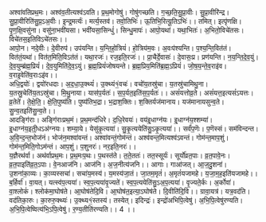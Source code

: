 

  
अश्वा॑वतिप्रथ॒मः। अश्व॑व॒तीत्यश्व॑ऽवति। प्र॒थ॒मोगोषु॑। गोषु॑गच्छति। ग॒च्छ॒ति॒सु॒प्रा॒वीः। सु॒प्रा॒वीरि॑न्द्र। सु॒प्रा॒वीरिति॑सु॒प्र॒ऽअ॒वीः। इ॒न्द्र॒मर्त्यः॑। मर्त्य॒स्तव॑। तवो॒तिभिः॑। ऊ॒तिभि॒रित्यू॒तिऽभिः॑।। तमित्। इत्पृ॑णक्षि। पृ॒ण॒क्षि॒वसु॑ना। वसु॑ना॒भवी॑यसा। भवी॑यसा॒सिन्धुं॑। सिन्धु॒मापः॑। आपो॒यथा॑। यथा॒भितः॑। अ॒भितो॒विचे॑तसः। विचे॑तस॒इतिविऽचे॑तसः।।  
आपो॒न। नदे॒वीः। दे॒वीरुप॑। उप॑यन्ति। य॒न्ति॒हो॒त्रियं॑। हो॒त्रिय॑म॒वः। अ॒वःप॑श्यन्ति। प॒श्य॒न्ति॒वित॑तं। वित॑तं॒यथा॑। वित॑त॒मिति॒विऽत॑तं। यथा॒रजः॑। रज॒इति॒रजः॑।। प्रा॒चैर्दे॒वासः॑। दे॒वासः॒प्र। प्रण॑यन्ति। न॒य॒न्ति॒दे॒व॒युं। दे॒व॒युम्ब्र॑ह्म॒प्रियं॑। दे॒व॒युमिति॑दे॒व॒ऽयुं। ब्र॒ह्म॒प्रियं॑जोषयन्ते। ब्र॒ह्म॒प्रिय॒मिति॑ब्र॒ह्म॒ऽप्रियं॑। जो॒ष॒य॒न्ते॒व॒राइ॑व। व॒राइ॒वेति॑व॒राःऽइ॑व।।  
अधि॒द्वयोः॑। द्वयो॑रधदाः। अ॒द॒धा॒उ॒क्थ्यं॑। उ॒क्थ्यं१॒॑वचः॑। वचो॑य॒तस्रु॑चा। य॒तस्रु॑चामिथु॒ना। य॒तस्रु॒चेति॑य॒तऽस्रु॑चा। मि॒थु॒नाया। यास॑प॒र्यतः॑। स॒प॒र्यत॒इति॑स॒प॒र्यतः॑।। असं॑यत्तोव्र॒ते। असं॑यत्त॒इत्यसं॑ऽयत्तः। व्र॒तेते॑। ते॒क्षे॒ति॒। क्षे॒ति॒पुष्य॑ति। पुष्य॑तिभ॒द्रा। भ॒द्राश॒क्तिः। श॒क्तिर्यज॑मानाय। यज॑मानायसुन्व॒ते। सु॒न्व॒तइति॑सु॒न्व॒ते।।  
आदङ्गि॑राः। अङ्गि॑राःप्रथ॒मं। प्र॒थ॒मन्द॑धिरे। द॒धि॒रेवयः॑। वय॑इ्॒धाग्न॑यः। इ्॒धाग्न॑य॒श्शम्या॑। इ्॒धाग्न॑य॒इती्॒धऽअ॑ग्नयः। शम्या॒ये। येसु॑कृ॒त्यया॑। सु॒कृ॒त्ययेति॑सु॒ऽकृ॒त्यया॑।। सर्वं॑प॒णॆः। प॒णॆस्सं। सम॑विन्दन्त। अ॒वि॒न्द॒न्त॒भोज॑नं। भोज॑न॒मश्वा॑वन्तं। अश्वा॑वन्तं॒गोम॑न्तं। अश्व॑वन्त॒मित्यश्व॑ऽवन्तं। गोम॑न्त॒माप॒शुं। गोम॑न्त॒मिति॒गोऽम॑न्तं। आप॒शुं। प॒शु्नरः॑। नर॒इति॒नरः॑।।  
य॒ज्ञैरथ॑र्वा। अथ॑र्वाप्रथ॒मः। प्र॒थ॒मःप॒थः। प॒थस्त॑ते। त॒ते॒ततः॑। तत॒स्सूर्यः॑। सूर्यो॑व्रत॒पाः। व्र॒त॒पावे॒नः। व्र॒त॒पाइति॑व्र॒त॒ऽपाः। वे॒नआज॑नि। आज॑नि। अ॒ज॒नीत्य॑जनि।। आगाः। गाआ॑जत्। आ॒ज॒दु॒शना॑। उ॒शना॑का॒व्यः। का॒व्यस्सचा॑। सचा॑य॒मस्य॑। य॒मस्य॑जा॒तं। जा॒तम॒मृतं॑। अ॒मृतं॑यजामहे। य॒जा॒म॒ह॒इति॑यजामहे।।  
ब॒र्हिर्वा॑। वा॒यत्। यत्स्व॑प॒त्यया॑। स्व॒प॒त्यया॑वृ॒ज्यते॑। स्व॒प॒त्ययेति॑सु॒ऽअ॒प॒त्यया॑। वृ॒ज्यते॒र्कः। अ॒र्कोवा॑। वा॒श्लोकं॑। श्लोक॑मा॒घोष॑ते। आ॒घोष॑तेदि॒वि। आ॒घोष॑त॒इत्या॒ऽघोष॑ते। दि॒वीति॑दि॒वि।। ग्रावा॒यत्र॑। यत्र॒वद॑ति। वद॑तिका॒रुः। का॒रुरु॒क्थ्यः॑। उ॒क्थ्य१॒॑स्तस्य॑। तस्येत्। इदिन्द्रः॑। इन्द्रो॑अभिपि॒त्वेषु॑। अ॒भि॒पि॒त्वेषु॑रण्यति। अ॒भि॒पि॒त्वेष्वित्य॑भि॒ऽपि॒त्वेषु॑। र॒ण्य॒तीति॑रण्यति।। 4 ।।  

